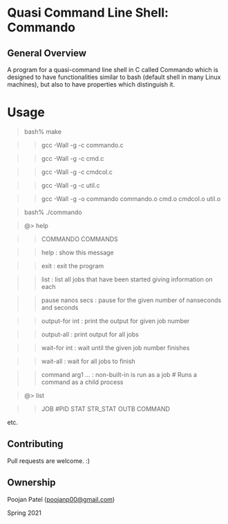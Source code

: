 # Quasi Command Line Shell: Commando

## General Overview
A program for a quasi-command line shell in C called Commando which is designed to have functionalities similar to bash (default shell in many Linux machines), but also to have properties which distinguish it. 

# Usage

>bash% make

>>gcc -Wall -g -c commando.c

>>gcc -Wall -g -c cmd.c

>>gcc -Wall -g -c cmdcol.c

>>gcc -Wall -g -c util.c

>>gcc -Wall -g -o commando commando.o cmd.o cmdcol.o util.o

>bash% ./commando

>@> help

>>COMMANDO COMMANDS

>>help               : show this message

>>exit               : exit the program

>>list               : list all jobs that have been started giving information on each

>>pause nanos secs   : pause for the given number of nanseconds and seconds

>>output-for int     : print the output for given job number

>>output-all         : print output for all jobs

>>wait-for int       : wait until the given job number finishes

>>wait-all           : wait for all jobs to finish

>>command arg1 ...   : non-built-in is run as a job            # Runs a command as a child process

>@> list

>>JOB  #PID      STAT   STR_STAT OUTB COMMAND

etc.

## Contributing
Pull requests are welcome. :)

## Ownership
Poojan Patel (poojanp00@gmail.com)

Spring 2021

